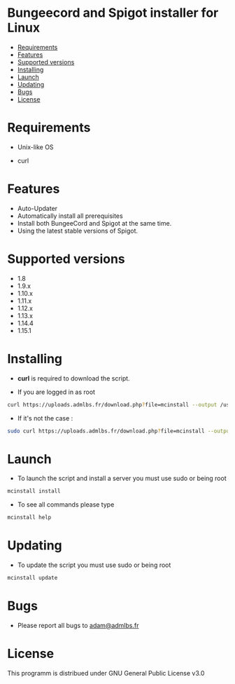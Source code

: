 # Bungeecord and Spigot installer for Linux

* [Requirements](#requirements)
* [Features](#features)
* [Supported versions](#supported-versions)
* [Installing](#installing)
* [Launch](#launch)
* [Updating](#updating)
* [Bugs](#bugs)
* [License](#license)

# Requirements

* Unix-like OS

* curl




# Features 

* Auto-Updater
* Automatically install all prerequisites
* Install both BungeeCord and Spigot at the same time.
* Using the latest stable versions of Spigot.


# Supported versions
* 1.8
* 1.9.x
* 1.10.x
* 1.11.x
* 1.12.x
* 1.13.x
* 1.14.4
* 1.15.1

# Installing

* **curl** is required to download the script.

* If you are logged in as root 
```bash
curl https://uploads.admlbs.fr/download.php?file=mcinstall --output /usr/bin/mcinstall && chmod 0777 /usr/bin/mcinstall
```

* If it's not the case : 

```bash
sudo curl https://uploads.admlbs.fr/download.php?file=mcinstall --output /usr/bin/mcinstall && sudo chmod 0777 /usr/bin/mcinstall
```

# Launch

* To launch the script and install a server you must use sudo or being root

```bash
mcinstall install
```

* To see all commands please type 

```bash
mcinstall help
```
# Updating

* To update the script you must use sudo or being root

```bash
mcinstall update
```
# Bugs


* Please report all bugs to adam@admlbs.fr


# License

This programm is distribued under GNU General Public License v3.0
